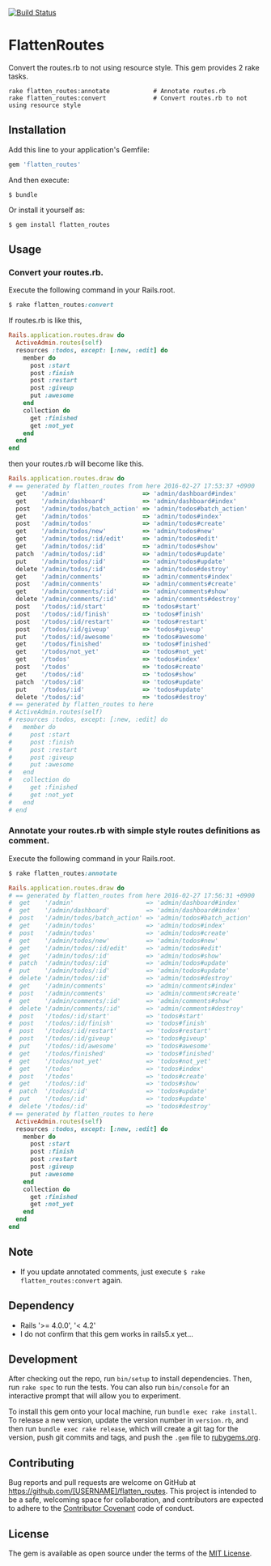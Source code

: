 [![Build Status](https://travis-ci.org/serihiro/flatten_routes.svg?branch=master)](https://travis-ci.org/serihiro/flatten_routes)

# FlattenRoutes

Convert the routes.rb to not using resource style.
This gem provides 2 rake tasks.

```
rake flatten_routes:annotate            # Annotate routes.rb
rake flatten_routes:convert             # Convert routes.rb to not using resource style
```

## Installation

Add this line to your application's Gemfile:

```ruby
gem 'flatten_routes'
```

And then execute:

    $ bundle

Or install it yourself as:

    $ gem install flatten_routes

## Usage

### Convert your routes.rb.

Execute the following command in your Rails.root.

```ruby
$ rake flatten_routes:convert
```

If routes.rb is like this,

```ruby
Rails.application.routes.draw do
  ActiveAdmin.routes(self)
  resources :todos, except: [:new, :edit] do
    member do
      post :start
      post :finish
      post :restart
      post :giveup
      put :awesome
    end
    collection do
      get :finished
      get :not_yet
    end
  end
end
```

then your routes.rb will become like this.

```ruby
Rails.application.routes.draw do
# == generated by flatten_routes from here 2016-02-27 17:53:37 +0900
  get    '/admin'                    => 'admin/dashboard#index'
  get    '/admin/dashboard'          => 'admin/dashboard#index'
  post   '/admin/todos/batch_action' => 'admin/todos#batch_action'
  get    '/admin/todos'              => 'admin/todos#index'
  post   '/admin/todos'              => 'admin/todos#create'
  get    '/admin/todos/new'          => 'admin/todos#new'
  get    '/admin/todos/:id/edit'     => 'admin/todos#edit'
  get    '/admin/todos/:id'          => 'admin/todos#show'
  patch  '/admin/todos/:id'          => 'admin/todos#update'
  put    '/admin/todos/:id'          => 'admin/todos#update'
  delete '/admin/todos/:id'          => 'admin/todos#destroy'
  get    '/admin/comments'           => 'admin/comments#index'
  post   '/admin/comments'           => 'admin/comments#create'
  get    '/admin/comments/:id'       => 'admin/comments#show'
  delete '/admin/comments/:id'       => 'admin/comments#destroy'
  post   '/todos/:id/start'          => 'todos#start'
  post   '/todos/:id/finish'         => 'todos#finish'
  post   '/todos/:id/restart'        => 'todos#restart'
  post   '/todos/:id/giveup'         => 'todos#giveup'
  put    '/todos/:id/awesome'        => 'todos#awesome'
  get    '/todos/finished'           => 'todos#finished'
  get    '/todos/not_yet'            => 'todos#not_yet'
  get    '/todos'                    => 'todos#index'
  post   '/todos'                    => 'todos#create'
  get    '/todos/:id'                => 'todos#show'
  patch  '/todos/:id'                => 'todos#update'
  put    '/todos/:id'                => 'todos#update'
  delete '/todos/:id'                => 'todos#destroy'
# == generated by flatten_routes to here
# ActiveAdmin.routes(self)
# resources :todos, except: [:new, :edit] do
#   member do
#     post :start
#     post :finish
#     post :restart
#     post :giveup
#     put :awesome
#   end
#   collection do
#     get :finished
#     get :not_yet
#   end
# end
```

### Annotate your routes.rb with simple style routes definitions as comment.

Execute the following command in your Rails.root.

```ruby
$ rake flatten_routes:annotate
```

```ruby
Rails.application.routes.draw do
# == generated by flatten_routes from here 2016-02-27 17:56:31 +0900
#  get    '/admin'                    => 'admin/dashboard#index'
#  get    '/admin/dashboard'          => 'admin/dashboard#index'
#  post   '/admin/todos/batch_action' => 'admin/todos#batch_action'
#  get    '/admin/todos'              => 'admin/todos#index'
#  post   '/admin/todos'              => 'admin/todos#create'
#  get    '/admin/todos/new'          => 'admin/todos#new'
#  get    '/admin/todos/:id/edit'     => 'admin/todos#edit'
#  get    '/admin/todos/:id'          => 'admin/todos#show'
#  patch  '/admin/todos/:id'          => 'admin/todos#update'
#  put    '/admin/todos/:id'          => 'admin/todos#update'
#  delete '/admin/todos/:id'          => 'admin/todos#destroy'
#  get    '/admin/comments'           => 'admin/comments#index'
#  post   '/admin/comments'           => 'admin/comments#create'
#  get    '/admin/comments/:id'       => 'admin/comments#show'
#  delete '/admin/comments/:id'       => 'admin/comments#destroy'
#  post   '/todos/:id/start'          => 'todos#start'
#  post   '/todos/:id/finish'         => 'todos#finish'
#  post   '/todos/:id/restart'        => 'todos#restart'
#  post   '/todos/:id/giveup'         => 'todos#giveup'
#  put    '/todos/:id/awesome'        => 'todos#awesome'
#  get    '/todos/finished'           => 'todos#finished'
#  get    '/todos/not_yet'            => 'todos#not_yet'
#  get    '/todos'                    => 'todos#index'
#  post   '/todos'                    => 'todos#create'
#  get    '/todos/:id'                => 'todos#show'
#  patch  '/todos/:id'                => 'todos#update'
#  put    '/todos/:id'                => 'todos#update'
#  delete '/todos/:id'                => 'todos#destroy'
# == generated by flatten_routes to here
  ActiveAdmin.routes(self)
  resources :todos, except: [:new, :edit] do
    member do
      post :start
      post :finish
      post :restart
      post :giveup
      put :awesome
    end
    collection do
      get :finished
      get :not_yet
    end
  end
end
```

## Note
* If you update annotated comments, just execute `$ rake flatten_routes:convert` again.


## Dependency
* Rails '>= 4.0.0', '< 4.2'
* I do not confirm that this gem works in rails5.x yet...

## Development

After checking out the repo, run `bin/setup` to install dependencies. Then, run `rake spec` to run the tests. You can also run `bin/console` for an interactive prompt that will allow you to experiment.

To install this gem onto your local machine, run `bundle exec rake install`. To release a new version, update the version number in `version.rb`, and then run `bundle exec rake release`, which will create a git tag for the version, push git commits and tags, and push the `.gem` file to [rubygems.org](https://rubygems.org).

## Contributing

Bug reports and pull requests are welcome on GitHub at https://github.com/[USERNAME]/flatten_routes. This project is intended to be a safe, welcoming space for collaboration, and contributors are expected to adhere to the [Contributor Covenant](http://contributor-covenant.org) code of conduct.


## License

The gem is available as open source under the terms of the [MIT License](http://opensource.org/licenses/MIT).

